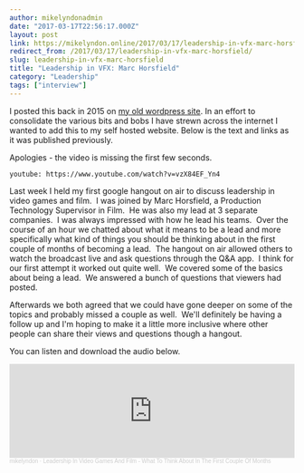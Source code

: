 ```yaml
---
author: mikelyndonadmin
date: "2017-03-17T22:56:17.000Z"
layout: post
link: https://mikelyndon.online/2017/03/17/leadership-in-vfx-marc-horsfield/
redirect_from: /2017/03/17/leadership-in-vfx-marc-horsfield/
slug: leadership-in-vfx-marc-horsfield
title: "Leadership in VFX: Marc Horsfield"
category: "Leadership"
tags: ["interview"]
---
```


I posted this back in 2015 on [my old wordpress site](https://simulatedaffect.wordpress.com/2015/12/14/leadership-in-video-games-and-film-our-first-hangout/). In an effort to consolidate the various bits and bobs I have strewn across the internet I wanted to add this to my self hosted website. Below is the text and links as it was published previously.

Apologies - the video is missing the first few seconds.

`youtube: https://www.youtube.com/watch?v=vzX84EF_Yn4`

Last week I held my first google hangout on air to discuss leadership in video games and film.  I was joined by Marc Horsfield, a Production Technology Supervisor in Film.  He was also my lead at 3 separate companies.  I was always impressed with how he lead his teams.  Over the course of an hour we chatted about what it means to be a lead and more specifically what kind of things you should be thinking about in the first couple of months of becoming a lead.  The hangout on air allowed others to watch the broadcast live and ask questions through the Q&A app.  I think for our first attempt it worked out quite well.  We covered some of the basics about being a lead.  We answered a bunch of questions that viewers had posted.

Afterwards we both agreed that we could have gone deeper on some of the topics and probably missed a couple as well.  We'll definitely be having a follow up and I'm hoping to make it a little more inclusive where other people can share their views and questions though a hangout.

You can listen and download the audio below.

<iframe width="100%" height="166" scrolling="no" frameborder="no" allow="autoplay" src="https://w.soundcloud.com/player/?url=https%3A//api.soundcloud.com/tracks/237435530&color=%238c9ca4&auto_play=false&hide_related=false&show_comments=true&show_user=true&show_reposts=false&show_teaser=true"></iframe><div style="font-size: 10px; color: #cccccc;line-break: anywhere;word-break: normal;overflow: hidden;white-space: nowrap;text-overflow: ellipsis; font-family: Interstate,Lucida Grande,Lucida Sans Unicode,Lucida Sans,Garuda,Verdana,Tahoma,sans-serif;font-weight: 100;"><a href="https://soundcloud.com/mikelyndon" title="mikelyndon" target="_blank" style="color: #cccccc; text-decoration: none;">mikelyndon</a> · <a href="https://soundcloud.com/mikelyndon/leadership-in-video-games-and-film-what-to-think-about-in-the-first-couple-of-months" title="Leadership In Video Games And Film - What To Think About In The First Couple Of Months" target="_blank" style="color: #cccccc; text-decoration: none;">Leadership In Video Games And Film - What To Think About In The First Couple Of Months</a></div>
